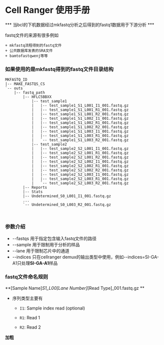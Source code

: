 # Cell Ranger 使用手册

*** 当bcl的下机数据经过mkfastq分析之后得到的fastq1数据用于下游分析   ***

fastq文件的来源有很多例如

	+ mkfastq流程得到的fastq文件
	+ 公共数据库发表的SRA文件
	+ bamtofastqwenj等等



### 如果使用的是mkfastq得到的fastq文件目录结构

```linux
MKFASTQ_ID
|-- MAKE_FASTQS_CS
`-- outs
    |-- fastq_path
        |-- HFLC5BBXX
            |-- test_sample1
            |   |-- test_sample1_S1_L001_I1_001.fastq.gz
            |   |-- test_sample1_S1_L001_R1_001.fastq.gz
            |   |-- test_sample1_S1_L001_R2_001.fastq.gz
            |   |-- test_sample1_S1_L002_I1_001.fastq.gz
            |   |-- test_sample1_S1_L002_R1_001.fastq.gz
            |   |-- test_sample1_S1_L002_R2_001.fastq.gz
            |   |-- test_sample1_S1_L003_I1_001.fastq.gz
            |   |-- test_sample1_S1_L003_R1_001.fastq.gz
            |   `-- test_sample1_S1_L003_R2_001.fastq.gz
            |-- test_sample2
            |   |-- test_sample2_S2_L001_I1_001.fastq.gz
            |   |-- test_sample2_S2_L001_R1_001.fastq.gz
            |   |-- test_sample2_S2_L001_R2_001.fastq.gz
            |   |-- test_sample2_S2_L002_I1_001.fastq.gz
            |   |-- test_sample2_S2_L002_R1_001.fastq.gz
            |   |-- test_sample2_S2_L002_R2_001.fastq.gz
            |   |-- test_sample2_S2_L003_I1_001.fastq.gz
            |   |-- test_sample2_S2_L003_R1_001.fastq.gz
            |   `-- test_sample2_S2_L003_R2_001.fastq.gz
        |-- Reports
        |-- Stats
        |-- Undetermined_S0_L001_I1_001.fastq.gz
        ...
        `-- Undetermined_S0_L003_R2_001.fastq.gz
        
       
```



### 参数介绍

- --fastqs 用于指定包含输入fastq文件的路径
- --sample 用于限制用于分析的样品
- --lane 用于限制芯片中的通道
- --indices 只在cellranger demux的输出类型中使用，例如--indices=SI-GA-A1只处理**SI-GA-A1**样品



### fastq文件命名规则

**[Sample Name]_S1_L00[Lane Number]_[Read Type]_001.fastq.gz **

+ 序列类型主要有

  + `I1`: Sample index read (optional)

  + `R1`: Read 1

  + `R2`: Read 2

**加粗**

















